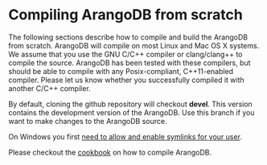 Compiling ArangoDB from scratch
===============================

The following sections describe how to compile and build the ArangoDB from
scratch. ArangoDB will compile on most Linux and Mac OS X systems. We assume
that you use the GNU C/C++ compiler or clang/clang++ to compile the
source. ArangoDB has been tested with these compilers, but should be able to
compile with any Posix-compliant, C++11-enabled compiler.  Please let us know
whether you successfully compiled it with another C/C++ compiler.

By default, cloning the github repository will checkout **devel**. This version
contains the development version of the ArangoDB.  Use this branch if you want
to make changes to the ArangoDB source.

On Windows you first [need to allow and enable symlinks for your user](https://github.com/git-for-windows/git/wiki/Symbolic-Links#allowing-non-administrators-to-create-symbolic-links). 


Please checkout the [cookbook](../../../Cookbook/index.html) on how to
compile ArangoDB.
